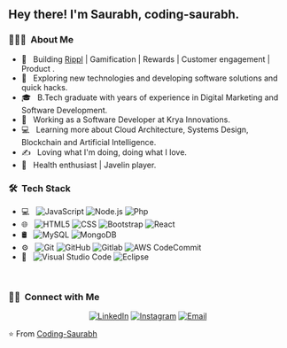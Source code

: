 <h2> Hey there! I'm Saurabh, coding-saurabh.</h2>

<h3> 👨🏻‍💻 &nbsp;About Me </h3>

- 🔧 &nbsp; Building [Rippl](https://rippl.club) | Gamification | Rewards | Customer engagement | Product .
- 🤔 &nbsp; Exploring new technologies and developing software solutions and quick hacks.
- 🎓 &nbsp; B.Tech graduate with years of experience in Digital Marketing and Software Development.
- 💼 &nbsp; Working as a Software Developer at Krya Innovations.
- 💻 &nbsp; Learning more about Cloud Architecture, Systems Design, Blockchain and Artificial Intelligence.
- ✍️ &nbsp; Loving what I'm doing, doing what I love.
- 🌱 &nbsp; Health enthusiast | Javelin player.

<h3> 🛠 &nbsp;Tech Stack</h3>

- 💻 &nbsp;
  ![JavaScript](https://img.shields.io/badge/-JavaScript-333333?style=flat&logo=javascript)
  ![Node.js](https://img.shields.io/badge/-Node.js-333333?style=flat&logo=node.js)
  ![Php](https://img.shields.io/badge/-Php-333333?style=flat&logo=Php&logoColor=007396)
- 🌐 &nbsp;
  ![HTML5](https://img.shields.io/badge/-HTML5-333333?style=flat&logo=HTML5)
  ![CSS](https://img.shields.io/badge/-CSS-333333?style=flat&logo=CSS3&logoColor=1572B6)
  ![Bootstrap](https://img.shields.io/badge/-Bootstrap-333333?style=flat&logo=bootstrap&logoColor=563D7C)
  ![React](https://img.shields.io/badge/-React-333333?style=flat&logo=react)
- 🛢 &nbsp;
  ![MySQL](https://img.shields.io/badge/-MySQL-333333?style=flat&logo=mysql)
  ![MongoDB](https://img.shields.io/badge/-MongoDB-333333?style=flat&logo=mongodb)
- ⚙️ &nbsp;
  ![Git](https://img.shields.io/badge/-Git-333333?style=flat&logo=git)
  ![GitHub](https://img.shields.io/badge/-GitHub-333333?style=flat&logo=github)
  ![Gitlab](https://img.shields.io/badge/-Gitlab-333333?style=flat&logo=gitlab)
  ![AWS CodeCommit](https://img.shields.io/badge/-AWS%20Codecommit-333333?style=flat&logo=awscodecommit)
- 🔧 &nbsp;
  ![Visual Studio Code](https://img.shields.io/badge/-Visual%20Studio%20Code-333333?style=flat&logo=visual-studio-code&logoColor=007ACC)
  ![Eclipse](https://img.shields.io/badge/-Eclipse-333333?style=flat&logo=eclipse-ide&logoColor=2C2255)

<br/>

<h3> 🤝🏻 &nbsp;Connect with Me </h3>

<p align="center">
<a href="https://www.linkedin.com/in/coding-saurabh/"><img alt="LinkedIn" src="https://img.shields.io/badge/LinkedIn-Saurabh%20Kumar-blue?style=flat-square&logo=linkedin"></a>
<a href="https://www.instagram.com/sau.rab.h/"><img alt="Instagram" src="https://img.shields.io/badge/Instagram-sau.rab.h-blue?style=flat-square&logo=instagram"></a>
<a href="mailto:kumarsaurabh.code@gmail.com"><img alt="Email" src="https://img.shields.io/badge/Email-kumarsaurabh.code@gmail.com-blue?style=flat-square&logo=gmail"></a>
</p>

⭐️ From [Coding-Saurabh](https://github.com/coding-saurabh/)
